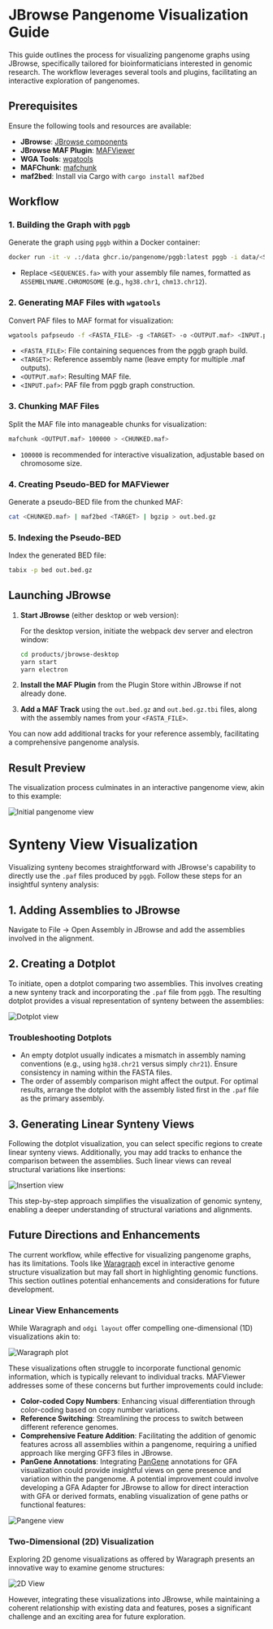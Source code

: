 # JBrowse Pangenome Visualization Guide

This guide outlines the process for visualizing pangenome graphs using JBrowse, specifically tailored for bioinformaticians interested in genomic research. The workflow leverages several tools and plugins, facilitating an interactive exploration of pangenomes.

## Prerequisites

Ensure the following tools and resources are available:

- **JBrowse**: [JBrowse components](https://github.com/GMOD/jbrowse-components/)
- **JBrowse MAF Plugin**: [MAFViewer](https://github.com/cmdcolin/jbrowse-plugin-mafviewer)
- **WGA Tools**: [wgatools](https://github.com/wjwei-handsome/wgatools)
- **MAFChunk**: [mafchunk](https://github.com/pangenome/mafchunk)
- **maf2bed**: Install via Cargo with `cargo install maf2bed`

## Workflow

### 1. Building the Graph with `pggb`

Generate the graph using `pggb` within a Docker container:

```bash
docker run -it -v .:/data ghcr.io/pangenome/pggb:latest pggb -i data/<SEQUENCES.fa> -M -o data/OUTPUTDIR -n 2 -t 15 -p 90 -s 5000
```

- Replace `<SEQUENCES.fa>` with your assembly file names, formatted as `ASSEMBLYNAME.CHROMOSOME` (e.g., `hg38.chr1`, `chm13.chr12`).

### 2. Generating MAF Files with `wgatools`

Convert PAF files to MAF format for visualization:

```bash
wgatools pafpseudo -f <FASTA_FILE> -g <TARGET> -o <OUTPUT.maf> <INPUT.paf>
```

- `<FASTA_FILE>`: File containing sequences from the pggb graph build.
- `<TARGET>`: Reference assembly name (leave empty for multiple .maf outputs).
- `<OUTPUT.maf>`: Resulting MAF file.
- `<INPUT.paf>`: PAF file from pggb graph construction.

### 3. Chunking MAF Files

Split the MAF file into manageable chunks for visualization:

```bash
mafchunk <OUTPUT.maf> 100000 > <CHUNKED.maf>
```

- `100000` is recommended for interactive visualization, adjustable based on chromosome size.

### 4. Creating Pseudo-BED for MAFViewer

Generate a pseudo-BED file from the chunked MAF:

```bash
cat <CHUNKED.maf> | maf2bed <TARGET> | bgzip > out.bed.gz
```

### 5. Indexing the Pseudo-BED

Index the generated BED file:

```bash
tabix -p bed out.bed.gz
```

## Launching JBrowse

1. **Start JBrowse** (either desktop or web version):

   For the desktop version, initiate the webpack dev server and electron window:

   ```bash
   cd products/jbrowse-desktop
   yarn start
   yarn electron
   ```

2. **Install the MAF Plugin** from the Plugin Store within JBrowse if not already done.

3. **Add a MAF Track** using the `out.bed.gz` and `out.bed.gz.tbi` files, along with the assembly names from your `<FASTA_FILE>`.

You can now add additional tracks for your reference assembly, facilitating a comprehensive pangenome analysis.

## Result Preview

The visualization process culminates in an interactive pangenome view, akin to this example:

![Initial pangenome view](pg1.png)

# Synteny View Visualization

Visualizing synteny becomes straightforward with JBrowse's capability to directly use the `.paf` files produced by `pggb`. Follow these steps for an insightful synteny analysis:

## 1. Adding Assemblies to JBrowse

Navigate to File -> Open Assembly in JBrowse and add the assemblies involved in the alignment.

## 2. Creating a Dotplot

To initiate, open a dotplot comparing two assemblies. This involves creating a new synteny track and incorporating the `.paf` file from `pggb`. The resulting dotplot provides a visual representation of synteny between the assemblies:

![Dotplot view](pg3.png)

### Troubleshooting Dotplots

- An empty dotplot usually indicates a mismatch in assembly naming conventions (e.g., using `hg38.chr21` versus simply `chr21`). Ensure consistency in naming within the FASTA files.
- The order of assembly comparison might affect the output. For optimal results, arrange the dotplot with the assembly listed first in the `.paf` file as the primary assembly.

## 3. Generating Linear Synteny Views

Following the dotplot visualization, you can select specific regions to create linear synteny views. Additionally, you may add tracks to enhance the comparison between the assemblies. Such linear views can reveal structural variations like insertions:

![Insertion view](pg2.png)

This step-by-step approach simplifies the visualization of genomic synteny, enabling a deeper understanding of structural variations and alignments.



## Future Directions and Enhancements

The current workflow, while effective for visualizing pangenome graphs, has its limitations. Tools like [Waragraph](https://github.com/chfi/waragraph) excel in interactive genome structure visualization but may fall short in highlighting genomic functions. This section outlines potential enhancements and considerations for future development.

### Linear View Enhancements

While Waragraph and `odgi layout` offer compelling one-dimensional (1D) visualizations akin to:

![Waragraph plot](pg4.png "Waragraph plot")

These visualizations often struggle to incorporate functional genomic information, which is typically relevant to individual tracks. MAFViewer addresses some of these concerns but further improvements could include:

- **Color-coded Copy Numbers**: Enhancing visual differentiation through color-coding based on copy number variations.
- **Reference Switching**: Streamlining the process to switch between different reference genomes.
- **Comprehensive Feature Addition**: Facilitating the addition of genomic features across all assemblies within a pangenome, requiring a unified approach like merging GFF3 files in JBrowse.
- **PanGene Annotations**: Integrating [PanGene](https://github.com/lh3/pangene) annotations for GFA visualization could provide insightful views on gene presence and variation within the pangenome. A potential improvement could involve developing a GFA Adapter for JBrowse to allow for direct interaction with GFA or derived formats, enabling visualization of gene paths or functional features:

![Pangene view](p5.png)

### Two-Dimensional (2D) Visualization

Exploring 2D genome visualizations as offered by Waragraph presents an innovative way to examine genome structures:

![2D View](pg5.png)

However, integrating these visualizations into JBrowse, while maintaining a coherent relationship with existing data and features, poses a significant challenge and an exciting area for future exploration.

